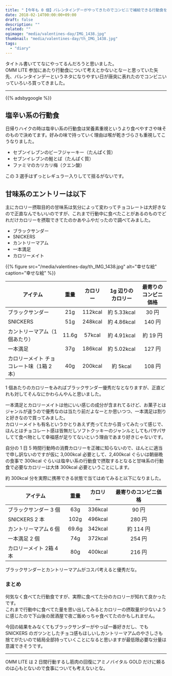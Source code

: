 ```yaml
---
title: "【今年も 0 個】バレンタインデーがやってきたのでコンビニで補給できる行動食をいろいろ買ってきた【悲しみ】"
date: 2018-02-14T00:00:00+09:00
draft: false
description: ""
related: ""
ogimage: "media/valentines-day/IMG_1438.jpg"
thumbnail: "media/valentines-day/th_IMG_1438.jpg"
tags:
  - "diary"
---
```


<!--more-->

タイトル書いててなにやってるんだろうと思いました。  
OMM LITE 参加にあたり行動食について考えとかないとなーと思っていた矢先、バレンタインデーというネタになりやすい日が唐突に表れたのでコンビニいっていろいろ買ってきました。

---

{{% adsbygoogle %}}

## 塩辛い系の行動食

日帰りハイクの時は塩辛い系の行動食は栄養素重視というより食べやすさや味そのもので決めてます。好みの味で持っていく理由は喉が乾きづらさも重視してこうなりました。

- セブンイレブンのビーフジャーキー（たんぱく質）
- セブンイレブンの鮭とば（たんぱく質）
- ファミマのカリカリ梅（クエン酸）

この 3 選手はずっとレギュラー入りしてて揺るがないです。

## 甘味系のエントリーは以下

主にカロリー摂取目的の甘味系は気分によって変わってチョコレートは大好きなので正直なんでもいいのですが、これまで行動中に食べたことがあるのものでどれだけカロリーを摂取できてたのかあやふやだったので調べてみました。

- ブラックサンダー
- SNICKERS
- カントリーマアム
- 一本満足
- カロリーメイト

{{% figure src="/media/valentines-day/th_IMG_1438.jpg" alt="幸せな絵" caption="幸せな絵" %}}

| アイテム | 重量 | カロリー | 1g 辺りのカロリー | 最寄りのコンビニ価格 |
| ------ | :------: | :------: | :------: | :------: |
| ブラックサンダー | 21g | 112kcal | 約 5.33kcal | 30 円 |
| SNICKERS | 51g | 248kcal | 約 4.86kcal | 140 円 |
| カントリーマアム（1 個あたり） | 11.6g | 57kcal | 約 4.91kcal | 約 19 円 |
| 一本満足 | 37g | 186kcal | 約 5.02kcal | 127 円 |
| カロリーメイト チョコレート味（1箱 2本） | 40g | 200kcal | 約 5kcal | 108 円 |

1 個あたりのカロリーをみればブラックサンダー優秀だなとなりますが、正直どれも対してそんなにかわらんやんと思いました。

一本満足とカロリーメイトは他にいい感じの成分が含まれてるけど、お菓子とはジャンルが違うので優秀なのは当たり前だよなーとか思いつつ、一本満足は割りと好きなので買ってみました。  
カロリーメイトも有名というかとりあえず売ってたから買ってみたって感じで、ほんとはチョコレート感は皆無だしソフトクッキーのジャンルとしてもパサパサしてて食べ物として幸福感が足りてないという理由であまり好きじゃないです。

自分の 1 日 5 時間行動時の消費カロリーを正確に知らないので、ほんとに適当で申し訳ないのですが仮に 3,000kcal 必要として、2,400kcal ぐらいは朝昼晩の食事で 300kcal ぐらいは塩辛い系の行動食で摂取するとなると甘味系の行動食で必要なカロリーは大体 300kcal 必要ということにします。

約 300kcal 分を実際に携帯できる状態で当てはめてみると以下になりました。

| アイテム | 重量 | カロリー | 最寄りのコンビニ価格 |
| ------ | :------: | :------: | :------: |
| ブラックサンダー 3 個 | 63g | 336kcal | 90 円 |
| SNICKERS 2 本 | 102g | 496kcal | 280 円 |
| カントリーマアム 6 個 | 69.6g | 342kcal | 約 114 円 |
| 一本満足 2 個 | 74g | 372kcal | 254 円 |
| カロリーメイト 2箱 4本 | 80g | 400kcal | 216 円 |

ブラックサンダーとカントリーマアムがコスパ考えると優秀だな。

### まとめ

何気なく食べてた行動食ですが、実際に食べてた分のカロリーが知れて良かったです。  
これまで行動中に食べてた量を思い出してみるとカロリーの摂取量が少ないように感じたので下山後の居酒屋で夜ご飯めっちゃ食べてたのかもしれません。

今回の結果をみなくてもブラックサンダーがやっぱ一番好きだし、でも SNICKERS のガツンとしたチョコ感もほしいしカントリーマアムのやさしさも捨てがたいので結局全部持っていくことになると思いますが最低限必要な分量は意識できそうです。

---

OMM LITE は 2 日間行動するし筋肉の回復にアミノバイタル GOLD だけに頼るのは心もとないので食事についても考えないとな。
